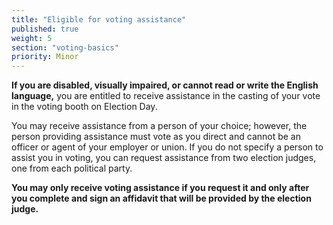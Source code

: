 ```yaml
---
title: "Eligible for voting assistance"
published: true
weight: 5
section: "voting-basics"
priority: Minor
---
```


**If you are disabled, visually impaired, or cannot read or write the English language,** you are entitled to receive assistance in the casting of your vote in the voting booth on Election Day.  

You may receive assistance from a person of your choice; however, the person providing assistance must vote as you direct and cannot be an officer or agent of your employer or union. If you do not specify a person to assist you in voting, you can request assistance from two election judges, one from each political party.  

**You may only receive voting assistance if you request it and only after you complete and sign an affidavit that will be provided by the election judge.**  
